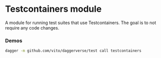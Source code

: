 # Testcontainers module

A module for running test suites that use Testcontainers. The goal is to not
require any code changes.

### Demos

```sh
dagger -m github.com/vito/daggerverse/test call testcontainers
```
